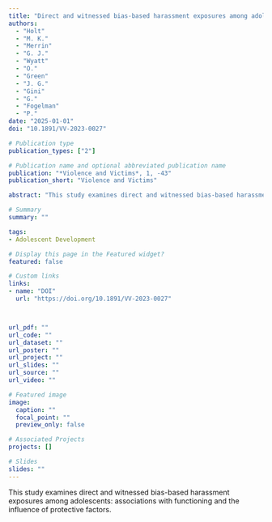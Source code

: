 ```yaml
---
title: "Direct and witnessed bias-based harassment exposures among adolescents: Associations with functioning and the influence of protective factors"
authors:
  - "Holt"
  - "M. K."
  - "Merrin"
  - "G. J."
  - "Wyatt"
  - "O."
  - "Green"
  - "J. G."
  - "Gini"
  - "G."
  - "Fogelman"
  - "P."
date: "2025-01-01"
doi: "10.1891/VV-2023-0027"

# Publication type
publication_types: ["2"]

# Publication name and optional abbreviated publication name
publication: "*Violence and Victims*, 1, -43"
publication_short: "Violence and Victims"

abstract: "This study examines direct and witnessed bias-based harassment exposures among adolescents: associations with functioning and the influence of protective factors."

# Summary
summary: ""

tags:
- Adolescent Development

# Display this page in the Featured widget?
featured: false

# Custom links
links:
- name: "DOI"
  url: "https://doi.org/10.1891/VV-2023-0027"



url_pdf: ""
url_code: ""
url_dataset: ""
url_poster: ""
url_project: ""
url_slides: ""
url_source: ""
url_video: ""

# Featured image
image:
  caption: ""
  focal_point: ""
  preview_only: false

# Associated Projects
projects: []

# Slides
slides: ""
---
```


This study examines direct and witnessed bias-based harassment exposures among adolescents: associations with functioning and the influence of protective factors.
